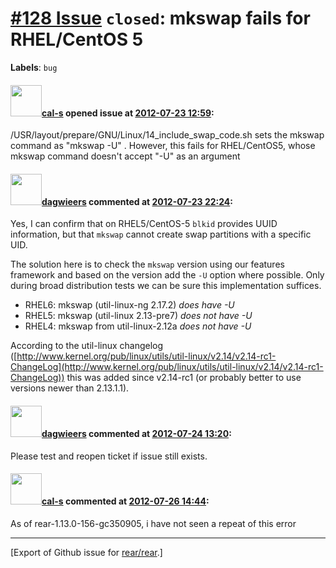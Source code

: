 [\#128 Issue](https://github.com/rear/rear/issues/128) `closed`: mkswap fails for RHEL/CentOS 5
===============================================================================================

**Labels**: `bug`

#### <img src="https://avatars.githubusercontent.com/u/2027029?v=4" width="50">[cal-s](https://github.com/cal-s) opened issue at [2012-07-23 12:59](https://github.com/rear/rear/issues/128):

/USR/layout/prepare/GNU/Linux/14\_include\_swap\_code.sh sets the mkswap
command as "mkswap -U" . However, this fails for RHEL/CentOS5, whose
mkswap command doesn't accept "-U" as an argument

#### <img src="https://avatars.githubusercontent.com/u/388198?u=0732dee3fe5002278cfbf40359ec431bdcf5f06c&v=4" width="50">[dagwieers](https://github.com/dagwieers) commented at [2012-07-23 22:24](https://github.com/rear/rear/issues/128#issuecomment-7193486):

Yes, I can confirm that on RHEL5/CentOS-5 `blkid` provides UUID
information, but that `mkswap` cannot create swap partitions with a
specific UID.

The solution here is to check the `mkswap` version using our features
framework and based on the version add the `-U` option where possible.
Only during broad distribution tests we can be sure this implementation
suffices.

-   RHEL6: mkswap (util-linux-ng 2.17.2) *does have -U*
-   RHEL5: mkswap (util-linux 2.13-pre7) *does not have -U*
-   RHEL4: mkswap from util-linux-2.12a *does not have -U*

According to the util-linux changelog
([http://www.kernel.org/pub/linux/utils/util-linux/v2.14/v2.14-rc1-ChangeLog](http://www.kernel.org/pub/linux/utils/util-linux/v2.14/v2.14-rc1-ChangeLog))
this was added since v2.14-rc1 (or probably better to use versions newer
than 2.13.1.1).

#### <img src="https://avatars.githubusercontent.com/u/388198?u=0732dee3fe5002278cfbf40359ec431bdcf5f06c&v=4" width="50">[dagwieers](https://github.com/dagwieers) commented at [2012-07-24 13:20](https://github.com/rear/rear/issues/128#issuecomment-7206663):

Please test and reopen ticket if issue still exists.

#### <img src="https://avatars.githubusercontent.com/u/2027029?v=4" width="50">[cal-s](https://github.com/cal-s) commented at [2012-07-26 14:44](https://github.com/rear/rear/issues/128#issuecomment-7279528):

As of rear-1.13.0-156-gc350905, i have not seen a repeat of this error

------------------------------------------------------------------------

\[Export of Github issue for
[rear/rear](https://github.com/rear/rear).\]
